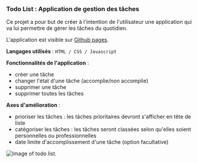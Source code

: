 ### Todo List : Application de gestion des tâches

Ce projet a pour but de créer à l'intention de l'utilisateur une application qui va lui permettre de gérer les tâches du quotidien.  
  
L'application est visible sur [Github pages](https://bouimust.github.io/todo-list/home.html).  

**Langages utilisés** :
``HTML / CSS / Javascript``

**Fonctionnalités de l'application** :  
- créer une tâche
- changer l'état d'une tâche (accomplie/non accomplie)
- supprimer une tâche
- supprimer toutes les tâches

**Axes d'amélioration** :  
- prioriser les tâches : les tâches prioritaires devront s'afficher en tête de liste
- catégoriser les tâches : les tâches seront classées selon qu'elles soient personnelles ou professionnelles
- date limite d'accomplissement d'une tâche (option facultative)

![Image of todo list.](https://i.ibb.co/SNqYQbN/todolist.png "todo list")